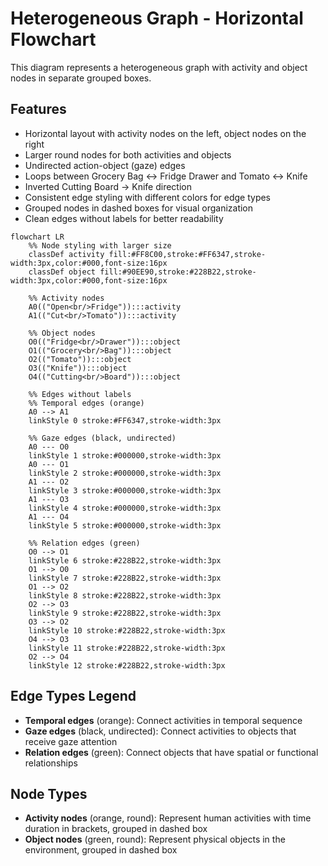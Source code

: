 # Heterogeneous Graph - Horizontal Flowchart

This diagram represents a heterogeneous graph with activity and object nodes in separate grouped boxes.

## Features
- Horizontal layout with activity nodes on the left, object nodes on the right
- Larger round nodes for both activities and objects
- Undirected action-object (gaze) edges
- Loops between Grocery Bag ↔ Fridge Drawer and Tomato ↔ Knife
- Inverted Cutting Board → Knife direction
- Consistent edge styling with different colors for edge types
- Grouped nodes in dashed boxes for visual organization
- Clean edges without labels for better readability

```mermaid
flowchart LR
    %% Node styling with larger size
    classDef activity fill:#FF8C00,stroke:#FF6347,stroke-width:3px,color:#000,font-size:16px
    classDef object fill:#90EE90,stroke:#228B22,stroke-width:3px,color:#000,font-size:16px

    %% Activity nodes
    A0(("Open<br/>Fridge")):::activity
    A1(("Cut<br/>Tomato")):::activity

    %% Object nodes
    O0(("Fridge<br/>Drawer")):::object
    O1(("Grocery<br/>Bag")):::object
    O2(("Tomato")):::object
    O3(("Knife")):::object
    O4(("Cutting<br/>Board")):::object

    %% Edges without labels
    %% Temporal edges (orange)
    A0 --> A1
    linkStyle 0 stroke:#FF6347,stroke-width:3px

    %% Gaze edges (black, undirected)
    A0 --- O0
    linkStyle 1 stroke:#000000,stroke-width:3px
    A0 --- O1
    linkStyle 2 stroke:#000000,stroke-width:3px
    A1 --- O2
    linkStyle 3 stroke:#000000,stroke-width:3px
    A1 --- O3
    linkStyle 4 stroke:#000000,stroke-width:3px
    A1 --- O4
    linkStyle 5 stroke:#000000,stroke-width:3px

    %% Relation edges (green)
    O0 --> O1
    linkStyle 6 stroke:#228B22,stroke-width:3px
    O1 --> O0
    linkStyle 7 stroke:#228B22,stroke-width:3px
    O1 --> O2
    linkStyle 8 stroke:#228B22,stroke-width:3px
    O2 --> O3
    linkStyle 9 stroke:#228B22,stroke-width:3px
    O3 --> O2
    linkStyle 10 stroke:#228B22,stroke-width:3px
    O4 --> O3
    linkStyle 11 stroke:#228B22,stroke-width:3px
    O2 --> O4
    linkStyle 12 stroke:#228B22,stroke-width:3px
```

## Edge Types Legend

- **Temporal edges** (orange): Connect activities in temporal sequence
- **Gaze edges** (black, undirected): Connect activities to objects that receive gaze attention
- **Relation edges** (green): Connect objects that have spatial or functional relationships

## Node Types

- **Activity nodes** (orange, round): Represent human activities with time duration in brackets, grouped in dashed box
- **Object nodes** (green, round): Represent physical objects in the environment, grouped in dashed box
